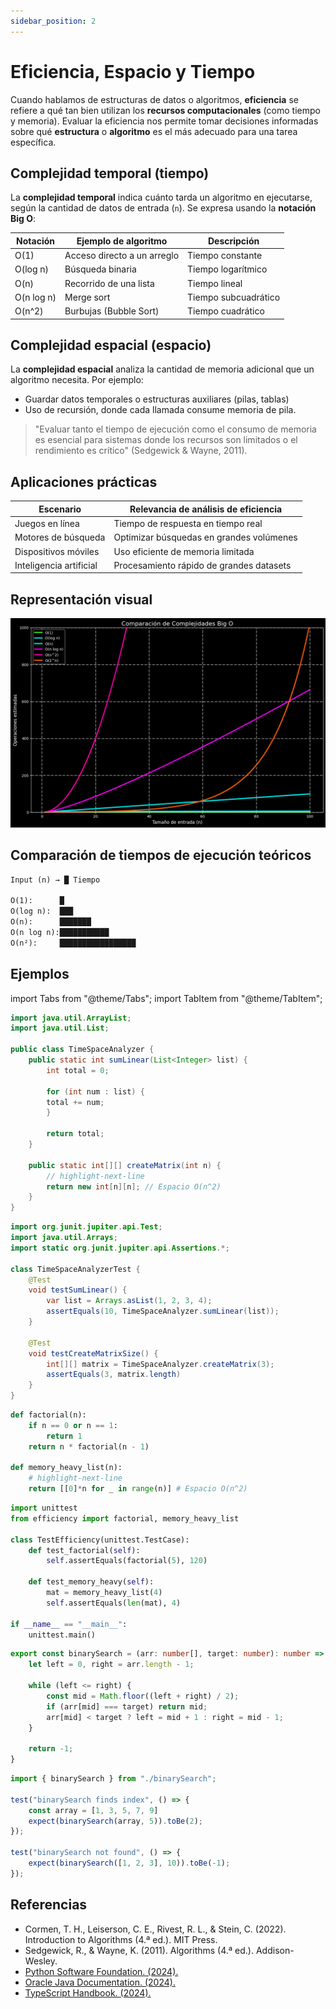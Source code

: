 ```yaml
---
sidebar_position: 2
---
```


# Eficiencia, Espacio y Tiempo

Cuando hablamos de estructuras de datos o algoritmos, **eficiencia** se refiere a qué tan bien utilizan los **recursos computacionales** (como tiempo y memoria). Evaluar la eficiencia nos permite tomar decisiones informadas sobre qué **estructura** o **algoritmo** es el más adecuado para una tarea específica.

## Complejidad temporal (tiempo)

La **complejidad temporal** indica cuánto tarda un algoritmo en ejecutarse, según la cantidad de datos de entrada (`n`). Se expresa usando la **notación Big O**:

|Notación|Ejemplo de algoritmo|Descripción|
|--|--|--|
|O(1)|Acceso directo a un arreglo|Tiempo constante|
|O(log n)|Búsqueda binaria|Tiempo logarítmico|
|O(n)|Recorrido de una lista|Tiempo lineal|
|O(n log n)|Merge sort|Tiempo subcuadrático|
|O(n^2)|Burbujas (Bubble Sort)|Tiempo cuadrático|

## Complejidad espacial (espacio)

La **complejidad espacial** analiza la cantidad de memoria adicional que un algoritmo necesita. Por ejemplo:

- Guardar datos temporales o estructuras auxiliares (pilas, tablas)
- Uso de recursión, donde cada llamada consume memoria de pila.

> "Evaluar tanto el tiempo de ejecución como el consumo de memoria es esencial para sistemas donde los recursos son limitados o el rendimiento es crítico" (Sedgewick & Wayne, 2011).

## Aplicaciones prácticas

|Escenario|Relevancia de análisis de eficiencia|
|--|--|
|Juegos en línea|Tiempo de respuesta en tiempo real|
|Motores de búsqueda|Optimizar búsquedas en grandes volúmenes|
|Dispositivos móviles|Uso eficiente de memoria limitada|
|Inteligencia artificial|Procesamiento rápido de grandes datasets|

## Representación visual

![Notación Big O](./img/02-01-Notacion_big_O.png)

## Comparación de tiempos de ejecución teóricos

```txt
Input (n) → █ Tiempo

O(1):      █
O(log n):  ███
O(n):      ███████
O(n log n):███████████
O(n²):     █████████████████
```

## Ejemplos

import Tabs from "@theme/Tabs";
import TabItem from "@theme/TabItem";

<Tabs>
<TabItem value="java" label="Paradigma: Orientado a Objetos">

<Tabs>
<TabItem value="java-code" label="Código Java Ejemplo">

```java title="TimeSpaceAnalyzer.java" showLineNumbers
import java.util.ArrayList;
import java.util.List;

public class TimeSpaceAnalyzer {
    public static int sumLinear(List<Integer> list) {
        int total = 0;

        for (int num : list) {
        total += num;
        }

        return total;
    }

    public static int[][] createMatrix(int n) {
        // highlight-next-line
        return new int[n][n]; // Espacio O(n^2)
    }
}
```

</TabItem>
<TabItem value="java-test" label="Test Unitario">

```java title="TimeSpaceAnalyzerTest.java" showLineNumbers
import org.junit.jupiter.api.Test;
import java.util.Arrays;
import static org.junit.jupiter.api.Assertions.*;

class TimeSpaceAnalyzerTest {
    @Test
    void testSumLinear() {
        var list = Arrays.asList(1, 2, 3, 4);
        assertEquals(10, TimeSpaceAnalyzer.sumLinear(list));
    }

    @Test
    void testCreateMatrixSize() {
        int[][] matrix = TimeSpaceAnalyzer.createMatrix(3);
        assertEquals(3, matrix.length)
    }
}
```

</TabItem>
</Tabs>

</TabItem>
<TabItem value="python" label="Paradigma: Procedural">

<Tabs>
<TabItem value="python-code" label="Código Python Ejemplo">

```py title="efficiency.py" showLineNumbers
def factorial(n):
    if n == 0 or n == 1:
        return 1
    return n * factorial(n - 1)

def memory_heavy_list(n):
    # highlight-next-line
    return [[0]*n for _ in range(n)] # Espacio O(n^2)
```

</TabItem>
<TabItem value="python-test" label="Test Unitario">

```py title="test_efficiency.py" showLineNumbers
import unittest
from efficiency import factorial, memory_heavy_list

class TestEfficiency(unittest.TestCase):
    def test_factorial(self):
        self.assertEquals(factorial(5), 120)

    def test_memory_heavy(self):
        mat = memory_heavy_list(4)
        self.assertEquals(len(mat), 4)

if __name__ == "__main__":
    unittest.main()
```

</TabItem>
</Tabs>

</TabItem>
<TabItem value="ts" label="Paradigma: Funcional">

<Tabs>
<TabItem value="ts-code" label="Código TypeScript Ejemplo">

```ts title="binarySearch.ts" showLineNumbers
export const binarySearch = (arr: number[], target: number): number => {
    let left = 0, right = arr.length - 1;

    while (left <= right) {
        const mid = Math.floor((left + right) / 2);
        if (arr[mid] === target) return mid;
        arr[mid] < target ? left = mid + 1 : right = mid - 1;
    }

    return -1;
}
```

</TabItem>
<TabItem value="ts-test" label="Test Unitario">

```ts title="binarySearch.test.ts" showLineNumbers
import { binarySearch } from "./binarySearch";

test("binarySearch finds index", () => {
    const array = [1, 3, 5, 7, 9]
    expect(binarySearch(array, 5)).toBe(2);
});

test("binarySearch not found", () => {
    expect(binarySearch([1, 2, 3], 10)).toBe(-1);
});
```

</TabItem>
</Tabs>

</TabItem>
</Tabs>

## Referencias

- Cormen, T. H., Leiserson, C. E., Rivest, R. L., & Stein, C. (2022). Introduction to Algorithms (4.ª ed.). MIT Press.
- Sedgewick, R., & Wayne, K. (2011). Algorithms (4.ª ed.). Addison-Wesley.
- [Python Software Foundation. (2024).](https://docs.python.org/)
- [Oracle Java Documentation. (2024).](https://docs.oracle.com/en/java/)
- [TypeScript Handbook. (2024).](https://www.typescriptlang.org/docs/)
